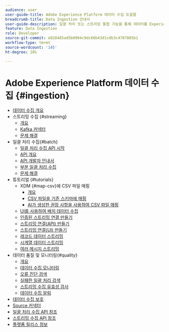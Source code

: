 ```yaml
---
audience: user
user-guide-title: Adobe Experience Platform 데이터 수집 도움말
breadcrumb-title: Data Ingestion 안내서
user-guide-description: 일괄 처리 또는 스트리밍 통합 기능을 통해 데이터를 Experience Platform으로 가져올 수 있습니다.
feature: Data Ingestion
role: Developer
source-git-commit: e828485ad5b0904c9dc66b43d1cdb3c4707885b1
workflow-type: tm+mt
source-wordcount: '145'
ht-degree: 18%

---
```



# Adobe Experience Platform 데이터 수집 {#ingestion}

- [데이터 수집 개요](home.md)
- 스트리밍 수집 {#streaming}
   - [개요](streaming-ingestion/overview.md)
   - [Kafka 커넥터](streaming-ingestion/kafka.md)
   - [문제 해결](streaming-ingestion/troubleshooting.md)
- 일괄 처리 수집{#batch}
   - [일괄 처리 수집 API 시작](batch-ingestion/getting-started.md)
   - [API 개요](batch-ingestion/overview.md)
   - [API 개발자 안내서](batch-ingestion/api-overview.md)
   - [부분 일괄 처리 수집](batch-ingestion/partial.md)
   - [문제 해결](batch-ingestion/troubleshooting.md)
- 튜토리얼 {#tutorials}
   - XDM {#map-csv}에 CSV 파일 매핑
      - [개요](./tutorials/map-csv/overview.md)
      - [CSV 파일을 기존 스키마에 매핑](./tutorials/map-csv/existing-schema.md)
      - [AI가 생성한 권장 사항을 사용하여 CSV 파일 매핑](./tutorials/map-csv/recommendations.md)
   - [UI를 사용하여 배치 데이터 수집](tutorials/ingest-batch-data.md)
   - [인증된 스트리밍 연결 만들기](tutorials/create-authenticated-streaming-connection.md)
   - [스트리밍 연결(API) 만들기](tutorials/create-streaming-connection.md)
   - [스트리밍 연결(UI) 만들기](tutorials/create-streaming-connection-ui.md)
   - [레코드 데이터 스트리밍](tutorials/streaming-record-data.md)
   - [시계열 데이터 스트리밍](tutorials/streaming-time-series-data.md)
   - [여러 메시지 스트리밍](tutorials/streaming-multiple-messages.md)
- 데이터 품질 및 모니터링{#quality}
   - [개요](quality/overview.md)
   - [데이터 수집 모니터링](quality/monitor-data-ingestion.md)
   - [오류 진단 검색](quality/error-diagnostics.md)
   - [실패한 일괄 처리 검색](quality/retrieve-failed-batches.md)
   - [스트리밍 수집 유효성 검사](quality/streaming-validation.md)
   - [데이터 수집 알림](quality/subscribe-events.md)
- [데이터 수집 보호](guardrails.md)
- [Source 커넥터](source-connectors.md)
- [일괄 처리 수집 API 참조](https://developer.adobe.com/experience-platform-apis/references/batch-ingestion/)
- [스트리밍 수집 API 참조](https://developer.adobe.com/experience-platform-apis/references/streaming-ingestion/)
- [플랫폼 릴리스 정보](https://experienceleague.adobe.com/ko/docs/experience-platform/release-notes/latest)
